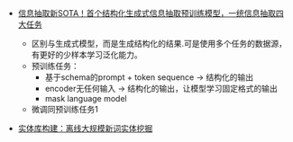 


- [信息抽取新SOTA！首个结构化生成式信息抽取预训练模型，一统信息抽取四大任务](https://zhuanlan.zhihu.com/p/495619962)
  - 区别与生成式模型，而是生成结构化的结果.可是使用多个任务的数据源，有更好的少样本学习泛化能力。
  - 预训练任务：
    - 基于schema的prompt + token sequence -> 结构化的输出
    - encoder无任何输入 -> 结构化的输出，让模型学习固定格式的输出
    - mask language model
  - 微调同预训练任务1


- [实体库构建：离线大规模新词实体挖掘](https://mp.weixin.qq.com/s?__biz=MzIyNTY1MDUwNQ==&mid=2247484196&idx=1&sn=103aa0ca8b4645b75ddb446ee19c89f6&chksm=e87d3102df0ab814e3f260ff2d7c8c18b447fb218a911be7e009afca1c90bdd837f4af12ce42&scene=21#wechat_redirect)

  